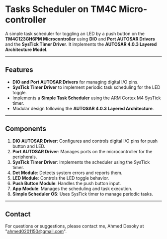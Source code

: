 # Tasks Scheduler on TM4C Micro-controller

A simple task scheduler for toggling an LED by a push button on the **TM4C123GH6PM Microcontroller** using **DIO** and **Port AUTOSAR Drivers** and the **SysTick Timer Driver**. It implements the **AUTOSAR 4.0.3 Layered Architecture Model**.

---

## Features

- **DIO and Port AUTOSAR Drivers** for managing digital I/O pins.
- **SysTick Timer Driver** to implement periodic task scheduling for the LED toggle.
- Implements a **Simple Task Scheduler** using the ARM Cortex M4 SysTick timer.
- Modular design following the **AUTOSAR 4.0.3 Layered Architecture**.

---

## Components

1. **DIO AUTOSAR Driver**: Configures and controls digital I/O pins for push button and LED.
2. **Port AUTOSAR Driver**: Manages ports on the microcontroller for the peripherals.
3. **SysTick Timer Driver**: Implements the scheduler using the SysTick timer.
4. **Det Module**: Detects system errors and reports them.
5. **LED Module**: Controls the LED toggle behavior.
6. **Push Button Module**: Handles the push button input.
7. **App Module**: Manages the scheduling and task execution.
8. **Simple Scheduler OS**: Uses SysTick timer to manage periodic tasks.

---

## Contact 

For questions or suggestions, please contact me, Ahmed Desoky at "ahmed0201150@gmail.com".
